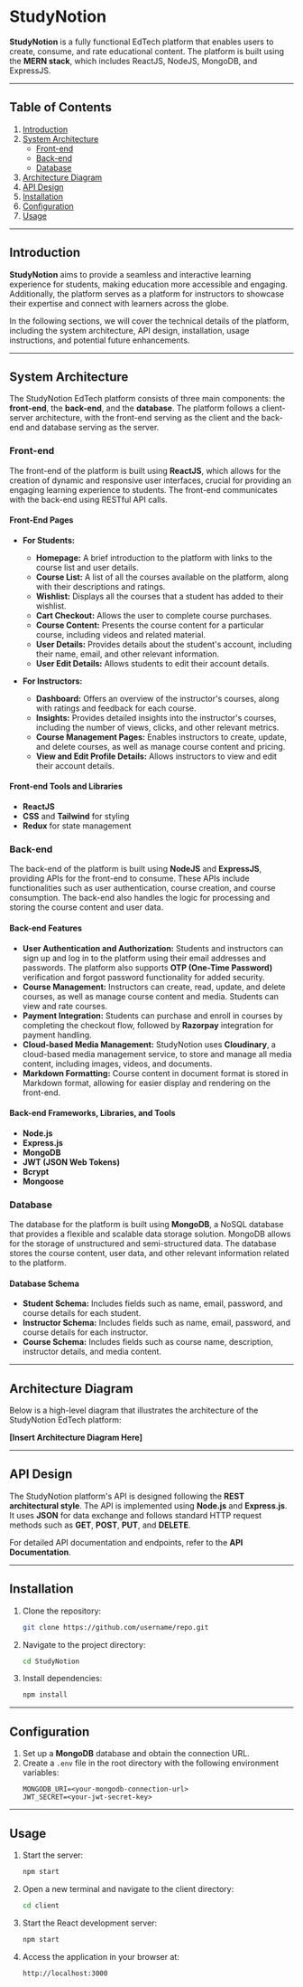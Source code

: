 # StudyNotion

**StudyNotion** is a fully functional EdTech platform that enables users to create, consume, and rate educational content. The platform is built using the **MERN stack**, which includes ReactJS, NodeJS, MongoDB, and ExpressJS.

---

## Table of Contents
1. [Introduction](#introduction)
2. [System Architecture](#system-architecture)
   - [Front-end](#front-end)
   - [Back-end](#back-end)
   - [Database](#database)
3. [Architecture Diagram](#architecture-diagram)
4. [API Design](#api-design)
5. [Installation](#installation)
6. [Configuration](#configuration)
7. [Usage](#usage)

---

## Introduction
**StudyNotion** aims to provide a seamless and interactive learning experience for students, making education more accessible and engaging. Additionally, the platform serves as a platform for instructors to showcase their expertise and connect with learners across the globe.

In the following sections, we will cover the technical details of the platform, including the system architecture, API design, installation, usage instructions, and potential future enhancements.

---

## System Architecture
The StudyNotion EdTech platform consists of three main components: the **front-end**, the **back-end**, and the **database**. The platform follows a client-server architecture, with the front-end serving as the client and the back-end and database serving as the server.

### Front-end
The front-end of the platform is built using **ReactJS**, which allows for the creation of dynamic and responsive user interfaces, crucial for providing an engaging learning experience to students. The front-end communicates with the back-end using RESTful API calls.

#### Front-End Pages
- **For Students:**
  - **Homepage:** A brief introduction to the platform with links to the course list and user details.
  - **Course List:** A list of all the courses available on the platform, along with their descriptions and ratings.
  - **Wishlist:** Displays all the courses that a student has added to their wishlist.
  - **Cart Checkout:** Allows the user to complete course purchases.
  - **Course Content:** Presents the course content for a particular course, including videos and related material.
  - **User Details:** Provides details about the student's account, including their name, email, and other relevant information.
  - **User Edit Details:** Allows students to edit their account details.

- **For Instructors:**
  - **Dashboard:** Offers an overview of the instructor's courses, along with ratings and feedback for each course.
  - **Insights:** Provides detailed insights into the instructor's courses, including the number of views, clicks, and other relevant metrics.
  - **Course Management Pages:** Enables instructors to create, update, and delete courses, as well as manage course content and pricing.
  - **View and Edit Profile Details:** Allows instructors to view and edit their account details.

#### Front-end Tools and Libraries
- **ReactJS**
- **CSS** and **Tailwind** for styling
- **Redux** for state management

### Back-end
The back-end of the platform is built using **NodeJS** and **ExpressJS**, providing APIs for the front-end to consume. These APIs include functionalities such as user authentication, course creation, and course consumption. The back-end also handles the logic for processing and storing the course content and user data.

#### Back-end Features
- **User Authentication and Authorization:** Students and instructors can sign up and log in to the platform using their email addresses and passwords. The platform also supports **OTP (One-Time Password)** verification and forgot password functionality for added security.
- **Course Management:** Instructors can create, read, update, and delete courses, as well as manage course content and media. Students can view and rate courses.
- **Payment Integration:** Students can purchase and enroll in courses by completing the checkout flow, followed by **Razorpay** integration for payment handling.
- **Cloud-based Media Management:** StudyNotion uses **Cloudinary**, a cloud-based media management service, to store and manage all media content, including images, videos, and documents.
- **Markdown Formatting:** Course content in document format is stored in Markdown format, allowing for easier display and rendering on the front-end.

#### Back-end Frameworks, Libraries, and Tools
- **Node.js**
- **Express.js**
- **MongoDB**
- **JWT (JSON Web Tokens)**
- **Bcrypt**
- **Mongoose**

### Database
The database for the platform is built using **MongoDB**, a NoSQL database that provides a flexible and scalable data storage solution. MongoDB allows for the storage of unstructured and semi-structured data. The database stores the course content, user data, and other relevant information related to the platform.

#### Database Schema
- **Student Schema:** Includes fields such as name, email, password, and course details for each student.
- **Instructor Schema:** Includes fields such as name, email, password, and course details for each instructor.
- **Course Schema:** Includes fields such as course name, description, instructor details, and media content.

---

## Architecture Diagram
Below is a high-level diagram that illustrates the architecture of the StudyNotion EdTech platform:

**[Insert Architecture Diagram Here]**

---

## API Design
The StudyNotion platform's API is designed following the **REST architectural style**. The API is implemented using **Node.js** and **Express.js**. It uses **JSON** for data exchange and follows standard HTTP request methods such as **GET**, **POST**, **PUT**, and **DELETE**.

For detailed API documentation and endpoints, refer to the **API Documentation**.

---

## Installation
1. Clone the repository:
   ```bash
   git clone https://github.com/username/repo.git
   ```
2. Navigate to the project directory:
   ```bash
   cd StudyNotion
   ```
3. Install dependencies:
   ```bash
   npm install
   ```

---

## Configuration
1. Set up a **MongoDB** database and obtain the connection URL.
2. Create a `.env` file in the root directory with the following environment variables:
   ```env
   MONGODB_URI=<your-mongodb-connection-url>
   JWT_SECRET=<your-jwt-secret-key>
   ```

---

## Usage
1. Start the server:
   ```bash
   npm start
   ```
2. Open a new terminal and navigate to the client directory:
   ```bash
   cd client
   ```
3. Start the React development server:
   ```bash
   npm start
   ```
4. Access the application in your browser at:
   ```
   http://localhost:3000
   ```


